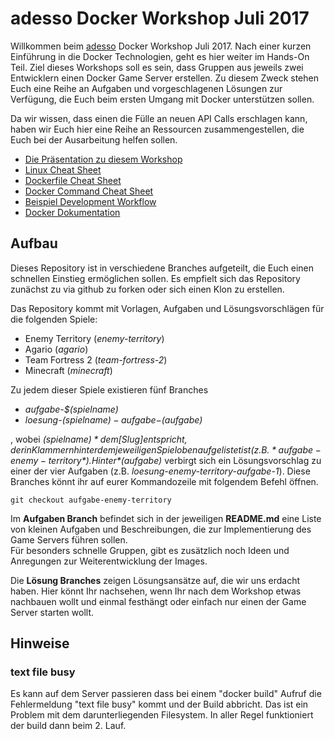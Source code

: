 # adesso Docker Workshop Juli 2017
Willkommen beim [adesso] Docker Workshop Juli 2017.
Nach einer kurzen Einführung in die Docker Technologien, geht es hier weiter im Hands-On Teil. Ziel dieses Workshops soll es sein, dass Gruppen aus jeweils zwei Entwicklern einen Docker Game Server erstellen. Zu diesem Zweck stehen Euch eine Reihe an Aufgaben und vorgeschlagenen Lösungen zur Verfügung, die Euch beim ersten Umgang mit Docker unterstützen sollen.

Da wir wissen, dass einen die Fülle an neuen API Calls erschlagen kann, haben wir Euch hier eine Reihe an Ressourcen zusammengestellen, die Euch bei der Ausarbeitung helfen sollen.

* [Die Präsentation zu diesem Workshop][adesso-docker-workshop-presentation]
* [Linux Cheat Sheet]
* [Dockerfile Cheat Sheet]
* [Docker Command Cheat Sheet]
* [Beispiel Development Workflow]
* [Docker Dokumentation]

## Aufbau
Dieses Repository ist in verschiedene Branches aufgeteilt, die Euch einen schnellen Einstieg ermöglichen sollen.
Es empfielt sich das Repository zunächst zu via github zu forken oder sich einen Klon zu erstellen.

Das Repository kommt mit Vorlagen, Aufgaben und Lösungsvorschlägen für die folgenden Spiele:

* Enemy Territory (*enemy-territory*)
* Agario (*agario*)
* Team Fortress 2 (*team-fortress-2*)
* Minecraft (*minecraft*)

Zu jedem dieser Spiele existieren fünf Branches
- *aufgabe-$(spielname)*
- *loesung-$(spielname)-aufgabe-$(aufgabe)*

, wobei *$(spielname)* dem [Slug] entspricht, der in Klammern hinter dem jeweiligen Spiel oben aufgelistet ist (z.B. *aufgabe-enemy-territory*). Hinter *$(aufgabe)* verbirgt sich ein Lösungsvorschlag zu einer der vier Aufgaben (z.B. *loesung-enemy-territory-aufgabe-1*). Diese Branches könnt ihr auf eurer Kommandozeile mit folgendem Befehl öffnen.

``` shell
git checkout aufgabe-enemy-territory
```

Im **Aufgaben Branch** befindet sich in der jeweiligen **README.md** eine Liste von kleinen Aufgaben und Beschreibungen, die zur Implementierung des Game Servers führen sollen.<br />
Für besonders schnelle Gruppen, gibt es zusätzlich noch Ideen und Anregungen zur Weiterentwicklung der Images.

 Die **Lösung Branches** zeigen Lösungsansätze auf, die wir uns erdacht haben. Hier könnt Ihr nachsehen, wenn Ihr nach dem Workshop etwas nachbauen wollt und einmal festhängt oder einfach nur einen der Game Server starten wollt.

## Hinweise

### text file busy
Es kann auf dem Server passieren dass bei einem "docker build" Aufruf die
Fehlermeldung "text file busy" kommt und der Build abbricht. Das ist ein Problem
mit dem darunterliegenden Filesystem. In aller Regel funktioniert der build dann
beim 2. Lauf.


[adesso]: https://www.adesso.de
[adesso-docker-workshop-presentation]: https://rawgit.com/matuschewski-schulze/docker-workshop/master/presentation/docker.html
[Linux Cheat Sheet]: linux-cheatsheet.md
[Docker Command Cheat Sheet]: docker-cmd-cheatsheet.md
[Dockerfile Cheat Sheet]: dockerfile-cheatsheet.md
[Beispiel Development Workflow]: example/basic-workflow.md
[Docker Dokumentation]: https://docs.docker.com/
[Slug]: https://en.wikipedia.org/wiki/Semantic_URL#Slug
